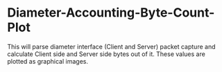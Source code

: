 # Diameter-Accounting-Byte-Count-Plot
This will parse diameter interface (Client and Server) packet capture and calculate Client side and Server side bytes out of it. These values are plotted as graphical images.
